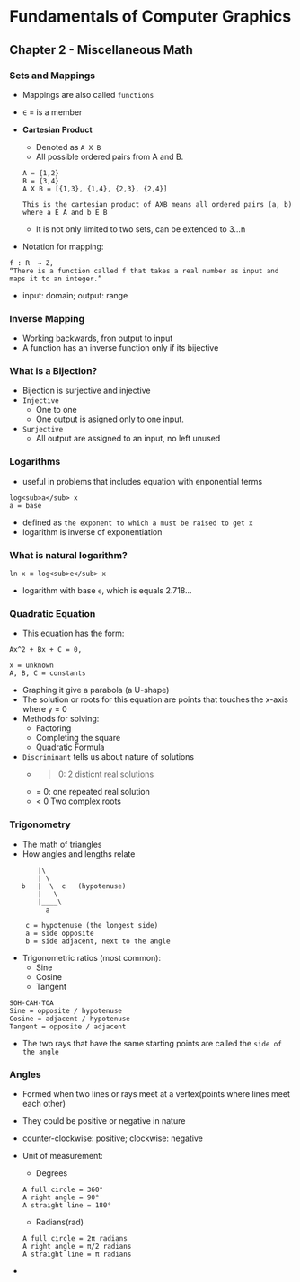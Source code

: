 # Fundamentals of Computer Graphics

## Chapter 2 - Miscellaneous Math

### Sets and Mappings

- Mappings are also called `functions`
- `∈` = is a member
- **Cartesian Product**
  - Denoted as `A X B`
  - All possible ordered pairs from A and B.

  ```
  A = {1,2}
  B = {3,4}
  A X B = [{1,3}, {1,4}, {2,3}, {2,4}]

  This is the cartesian product of AXB means all ordered pairs (a, b) where a E A and b E B
  ```

  - It is not only limited to two sets, can be extended to 3...n

- Notation for mapping:

```
f : R  → Z,
“There is a function called f that takes a real number as input and maps it to an integer.”
```

- input: domain; output: range

### Inverse Mapping

- Working backwards, fron output to input
- A function has an inverse function only if its bijective

### What is a Bijection?

- Bijection is surjective and injective
- `Injective`
  - One to one
  - One output is asigned only to one input.
- `Surjective`
  - All output are assigned to an input, no left unused

### Logarithms

- useful in problems that includes equation with enponential terms

```
log<sub>a</sub> x
a = base
```

- defined as `the exponent to which a must be raised to get x`
- logarithm is inverse of exponentiation

### What is natural logarithm?

```
ln x ≡ log<sub>e</sub> x
```

- logarithm with base `e`, which is equals 2.718...

### Quadratic Equation

- This equation has the form:

```
Ax^2 + Bx + C = 0,

x = unknown
A, B, C = constants
```

- Graphing it give a parabola (a U-shape)
- The solution or roots for this equation are points that touches the x-axis where y = 0
- Methods for solving:
  - Factoring
  - Completing the square
  - Quadratic Formula
- `Discriminant` tells us about nature of solutions
  - > 0: 2 disticnt real solutions
  - = 0: one repeated real solution
  - < 0 Two complex roots

### Trigonometry

- The math of triangles
- How angles and lengths relate

```
       |\
       | \
   b   |  \  c   (hypotenuse)
       |   \
       |____\
         a

    c = hypotenuse (the longest side)
    a = side opposite
    b = side adjacent, next to the angle
```

- Trigonometric ratios (most common):
  - Sine
  - Cosine
  - Tangent

```
SOH-CAH-TOA
Sine = opposite / hypotenuse
Cosine = adjacent / hypotenuse
Tangent = opposite / adjacent
```

- The two rays that have the same starting points are called the `side of the angle`

### Angles

- Formed when two lines or rays meet at a vertex(points where lines meet each other)
- They could be positive or negative in nature
- counter-clockwise: positive; clockwise: negative
- Unit of measurement:
  - Degrees

  ```
  A full circle = 360°
  A right angle = 90°
  A straight line = 180°
  ```

  - Radians(rad)

  ```
  A full circle = 2π radians
  A right angle = π/2 radians
  A straight line = π radians
  ```

-
